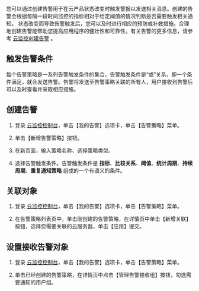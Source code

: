 您可以通过创建告警用于在云产品状态改变时触发警报以发送相关消息。创建的告警会根据每隔一段时间监控的指标相对于给定阈值的情况判断是否需要触发相关通知。
状态改变而导致告警触发后，您可以及时进行相应的预防或补救措施。合理地创建告警能帮助您提高应用程序的健壮性和可靠性。有关告警的更多信息，请参考 [云监控创建告警](/doc/product/248/1073) 。
## 触发告警条件
每个告警策略是一系列告警触发条件的集合，告警触发条件是“或”关系，即一个条件满足，就会发送告警。告警将发送至告警策略关联的所有人，用户接收到告警后可以及时查看并采取相应措施。

## 创建告警
1. 登录 [云监控控制台](http://console.tcecqpoc.fsphere.cn/monitor/overview)，单击【我的告警】选项卡，单击【告警策略】菜单。

2. 单击【新增告警策略】按钮。

3. 在新页面，输入策略名称、选择策略类型。

4. 选择告警触发条件。告警触发条件是 **指标**、**比较关系**、**阈值**、**统计周期**、**持续周期**、**重复通知策略** 组成的一个有语义的条件。

## 关联对象
1. 登录 [云监控控制台](http://console.tcecqpoc.fsphere.cn/monitor/overview)，单击【我的告警】选项卡，单击【告警策略】菜单。

2. 在告警策略列表页中，单击刚创建的告警策略，在详情页中单击【新增关联】按钮，选择您需要关联的云服务器，单击【应用】提交。

## 设置接收告警对象
1. 登录 [云监控控制台](http://console.tcecqpoc.fsphere.cn/monitor/overview)，单击【我的告警】选项卡，单击【告警策略】菜单。

2. 单击已经创建的告警策略，在详情页中点击【管理告警接收组】按钮，勾选需要通知的用户组。



